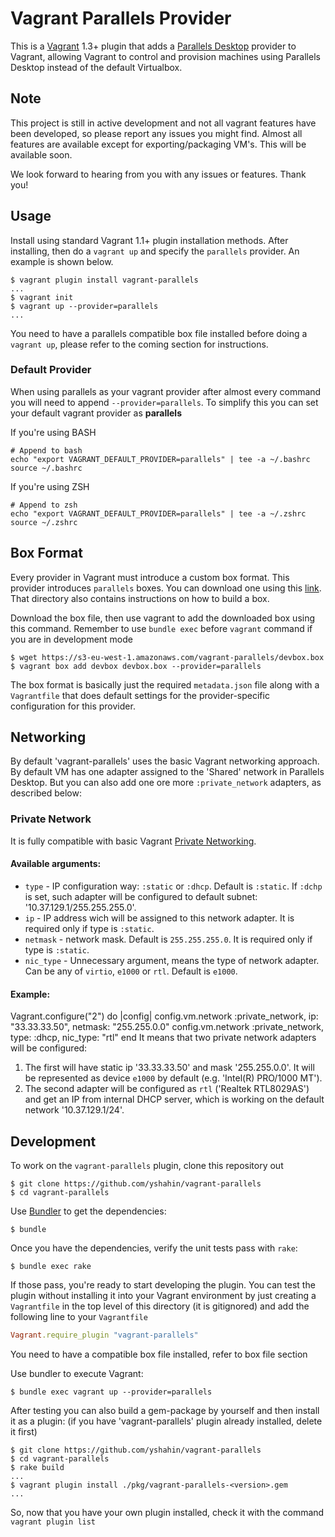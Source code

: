 # Vagrant Parallels Provider

This is a [Vagrant](http://www.vagrantup.com) 1.3+ plugin that adds a [Parallels Desktop](http://www.parallels.com/products/desktop/)
provider to Vagrant, allowing Vagrant to control and provision machines using Parallels Desktop instead of the default Virtualbox.

## Note

This project is still in active development and not all vagrant features have been developed, so please report any issues you might find.
Almost all features are available except for exporting/packaging VM's.  This will be available soon.

We look forward to hearing from you with any issues or features.  Thank you!

## Usage
Install using standard Vagrant 1.1+ plugin installation methods. After installing, then do a `vagrant up` and specify the `parallels` provider. An example is shown below.

```
$ vagrant plugin install vagrant-parallels
...
$ vagrant init
$ vagrant up --provider=parallels
...
```

You need to have a parallels compatible box file installed before doing a `vagrant up`, please refer to the coming section for instructions.

### Default Provider

When using parallels as your vagrant provider after almost every command you will need to append `--provider=parallels`. To simplify this you can set your default vagrant provider as **parallels**

If you're using BASH

```
# Append to bash
echo "export VAGRANT_DEFAULT_PROVIDER=parallels" | tee -a ~/.bashrc
source ~/.bashrc
```

If you're using ZSH

```
# Append to zsh
echo "export VAGRANT_DEFAULT_PROVIDER=parallels" | tee -a ~/.zshrc
source ~/.zshrc
```

## Box Format

Every provider in Vagrant must introduce a custom box format. This
provider introduces `parallels` boxes. You can download one using this [link](https://s3-eu-west-1.amazonaws.com/vagrant-parallels/devbox.box).
That directory also contains instructions on how to build a box.

Download the box file, then use vagrant to add the downloaded box using this command. Remember to use `bundle exec` before `vagrant` command if you are in development mode

```
$ wget https://s3-eu-west-1.amazonaws.com/vagrant-parallels/devbox.box
$ vagrant box add devbox devbox.box --provider=parallels
```

The box format is basically just the required `metadata.json` file
along with a `Vagrantfile` that does default settings for the
provider-specific configuration for this provider.

## Networking
By default 'vagrant-parallels' uses the basic Vagrant networking approach. By default VM has one adapter assigned to the 'Shared' network in Parallels Desktop.
But you can also add one ore more `:private_network` adapters, as described below: 

### Private Network
It is fully compatible with basic Vagrant [Private Networking](http://docs.vagrantup.com/v2/networking/private_network.html). 
#### Available arguments:
- `type` - IP configuration way: `:static` or `:dhcp`. Default is `:static`. If `:dchp` is set, such adapter will be configured to default subnet: '10.37.129.1/255.255.255.0'.
- `ip` - IP address wich will be assigned to this network adapter. It is required only if type is `:static`.
- `netmask` - network mask. Default is `255.255.255.0`. It is required only if type is `:static`.
- `nic_type` - Unnecessary argument, means the type of network adapter. Can be any of `virtio`, `e1000` or `rtl`. Default is `e1000`.

#### Example:
Vagrant.configure("2") do |config|
  config.vm.network :private_network, ip: "33.33.33.50", netmask: "255.255.0.0" 
  config.vm.network :private_network, type: :dhcp, nic_type: "rtl"
end
It means that two private network adapters will be configured: 
1) The first will have static ip '33.33.33.50' and mask '255.255.0.0'. It will be represented as device `e1000` by default (e.g. 'Intel(R) PRO/1000 MT').
2) The second adapter will be configured as `rtl` ('Realtek RTL8029AS') and get an IP from internal DHCP server, which is working on the default network '10.37.129.1/24'.

## Development

To work on the `vagrant-parallels` plugin, clone this repository out

```
$ git clone https://github.com/yshahin/vagrant-parallels
$ cd vagrant-parallels
```

Use [Bundler](http://gembundler.com) to get the dependencies:

```
$ bundle
```

Once you have the dependencies, verify the unit tests pass with `rake`:

```
$ bundle exec rake
```

If those pass, you're ready to start developing the plugin. You can test
the plugin without installing it into your Vagrant environment by just
creating a `Vagrantfile` in the top level of this directory (it is gitignored)
and add the following line to your `Vagrantfile`

```ruby
Vagrant.require_plugin "vagrant-parallels"
```

You need to have a compatible box file installed, refer to box file section

Use bundler to execute Vagrant:

```
$ bundle exec vagrant up --provider=parallels
```

After testing you can also build a gem-package by yourself and then install it as a plugin:
(if you have 'vagrant-parallels' plugin already installed, delete it first)

```
$ git clone https://github.com/yshahin/vagrant-parallels
$ cd vagrant-parallels
$ rake build
...
$ vagrant plugin install ./pkg/vagrant-parallels-<version>.gem
...
```
So, now that you have your own plugin installed, check it with the command `vagrant plugin list`
